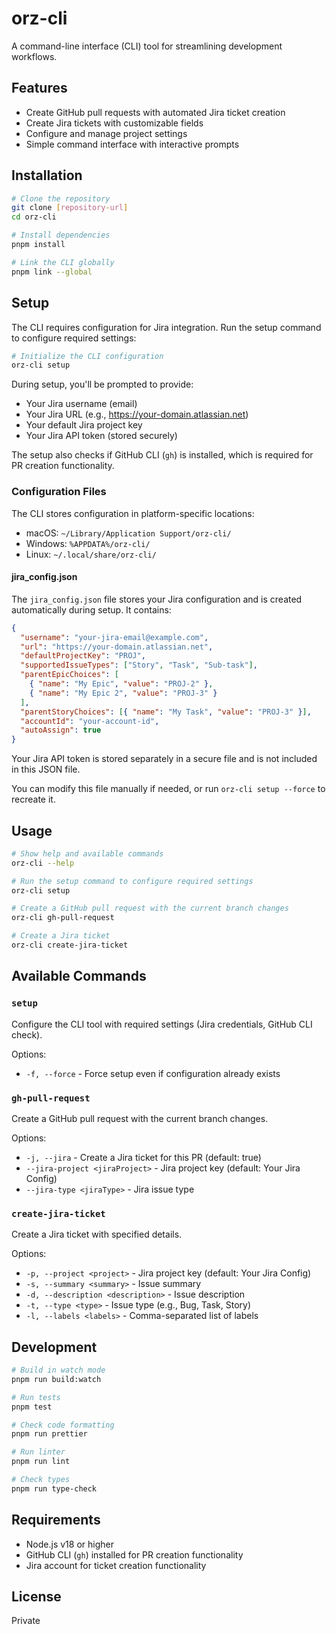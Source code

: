 # orz-cli

A command-line interface (CLI) tool for streamlining development workflows.

## Features

- Create GitHub pull requests with automated Jira ticket creation
- Create Jira tickets with customizable fields
- Configure and manage project settings
- Simple command interface with interactive prompts

## Installation

```bash
# Clone the repository
git clone [repository-url]
cd orz-cli

# Install dependencies
pnpm install

# Link the CLI globally
pnpm link --global
```

## Setup

The CLI requires configuration for Jira integration. Run the setup command to configure required settings:

```bash
# Initialize the CLI configuration
orz-cli setup
```

During setup, you'll be prompted to provide:

- Your Jira username (email)
- Your Jira URL (e.g., https://your-domain.atlassian.net)
- Your default Jira project key
- Your Jira API token (stored securely)

The setup also checks if GitHub CLI (`gh`) is installed, which is required for PR creation functionality.

### Configuration Files

The CLI stores configuration in platform-specific locations:

- macOS: `~/Library/Application Support/orz-cli/`
- Windows: `%APPDATA%/orz-cli/`
- Linux: `~/.local/share/orz-cli/`

#### jira_config.json

The `jira_config.json` file stores your Jira configuration and is created automatically during setup. It contains:

```json
{
  "username": "your-jira-email@example.com",
  "url": "https://your-domain.atlassian.net",
  "defaultProjectKey": "PROJ",
  "supportedIssueTypes": ["Story", "Task", "Sub-task"],
  "parentEpicChoices": [
    { "name": "My Epic", "value": "PROJ-2" },
    { "name": "My Epic 2", "value": "PROJ-3" }
  ],
  "parentStoryChoices": [{ "name": "My Task", "value": "PROJ-3" }],
  "accountId": "your-account-id",
  "autoAssign": true
}
```

Your Jira API token is stored separately in a secure file and is not included in this JSON file.

You can modify this file manually if needed, or run `orz-cli setup --force` to recreate it.

## Usage

```bash
# Show help and available commands
orz-cli --help

# Run the setup command to configure required settings
orz-cli setup

# Create a GitHub pull request with the current branch changes
orz-cli gh-pull-request

# Create a Jira ticket
orz-cli create-jira-ticket
```

## Available Commands

### `setup`

Configure the CLI tool with required settings (Jira credentials, GitHub CLI check).

Options:

- `-f, --force` - Force setup even if configuration already exists

### `gh-pull-request`

Create a GitHub pull request with the current branch changes.

Options:

- `-j, --jira` - Create a Jira ticket for this PR (default: true)
- `--jira-project <jiraProject>` - Jira project key (default: Your Jira Config)
- `--jira-type <jiraType>` - Jira issue type

### `create-jira-ticket`

Create a Jira ticket with specified details.

Options:

- `-p, --project <project>` - Jira project key (default: Your Jira Config)
- `-s, --summary <summary>` - Issue summary
- `-d, --description <description>` - Issue description
- `-t, --type <type>` - Issue type (e.g., Bug, Task, Story)
- `-l, --labels <labels>` - Comma-separated list of labels

## Development

```bash
# Build in watch mode
pnpm run build:watch

# Run tests
pnpm test

# Check code formatting
pnpm run prettier

# Run linter
pnpm run lint

# Check types
pnpm run type-check
```

## Requirements

- Node.js v18 or higher
- GitHub CLI (`gh`) installed for PR creation functionality
- Jira account for ticket creation functionality

## License

Private
